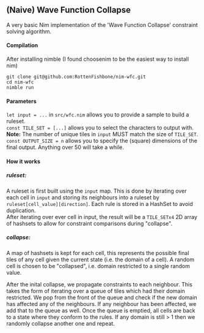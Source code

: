 (Naive) Wave Function Collapse
---
A very basic Nim implementation of the 'Wave Function Collapse' constraint solving algorithm.

#### Compilation
After installing nimble (I found choosenim to be the easiest way to install nim)
```
git clone git@github.com:RottenFishbone/nim-wfc.git
cd nim-wfc
nimble run
```

#### Parameters
`let input = ...` in `src/wfc.nim` allows you to provide a sample to build a ruleset.  
`const TILE_SET = [...]` allows you to select the characters to output with.   
**Note:** The number of unique tiles in `input` MUST match the size of `TILE_SET`.  
`const OUTPUT_SIZE = n` allows you to specify the (square) dimensions of the final output. Anything over 50 will take a while.

#### How it works
##### ruleset:
A ruleset is first built using the `input` map. This is done by iterating over each cell in `input` and storing its neighbours into a ruleset by `ruleset[cell_value][direction]`. Each rule is stored in a HashSet to avoid duplication.  
After iterating over ever cell in input, the result will be a `TILE_SETx4` 2D array of hashsets to allow for constraint comparisons during "collapse".

##### collapse:
A map of hashsets is kept for each cell, this represents the possible final tiles of any cell given the current state (i.e. the domain of a cell).
A random cell is chosen to be "collapsed", i.e. domain restricted to a single random value. 

After the inital collapse, we propagate constraints to each neighbour.
This takes the form of iterating over a queue of tiles which had their domain restricted. We pop from the front of the queue and check if the new domain has affected any of the neighbours. If any neighbour has been affected, we add that to the queue as well.
Once the queue is emptied, all cells are back to a state where they conform to the rules.
If any domain is still > 1 then we randomly collapse another one and repeat.

